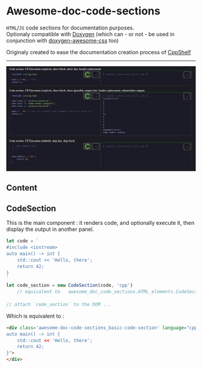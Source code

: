 # Awesome-doc-code-sections

`HTML`/`JS` code sections for documentation purposes.  
Optionaly compatible with [Doxygen](https://doxygen.nl/) (which can - or not - be used in conjunction with [doxygen-awesome-css](https://github.com/jothepro/doxygen-awesome-css) too)

Originaly created to ease the documentation creation process of [CppShelf](https://github.com/GuillaumeDua/CppShelf)

---

![](https://raw.githubusercontent.com/GuillaumeDua/awesome-doc-code-sections/main/docs/images/simple_test_output.JPG)

## Content

## CodeSection

This is the main component : it renders code, and optionally execute it, then display the output in another panel.

```js
let code = `
#include <iostream>
auto main() -> int {
    std::cout << 'Hello, there';
    return 42;
}
`
let code_section = new CodeSection(code, 'cpp')
    // equivalent to   awesome_doc_code_sections.HTML_elements.CodeSection

// attach `code_section` to the DOM ...
```

Which is equivalent to :

```html
<div class='awesome-doc-code-sections_basic-code-section' language="cpp" code = "#include <iostream>
auto main() -> int {
    std::cout << 'Hello, there';
    return 42;
}">
</div>
```

